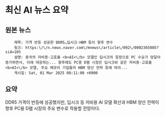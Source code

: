 # 최신 AI 뉴스 요약

## 원본 뉴스
		제목: 가격 반등 성공한 DDR5…딥시크·HBM 등이 향후 변수
		링크: https:\/\/n.news.naver.com\/mnews\/article\/092\/0002365085?sid=105
		설명: 중국의 저비용·고효율 <b>AI<\/b> 모델인 딥시크의 등장으로 PC 수요가 덩달아 증가하면서, 이에 대응하는... 향후에도 PC용 D램 시장은 딥시크와 같은 저비용·고효율 <b>AI<\/b> 모델, 주요 메모리 기업들의 HBM 양산 전략 등에 따라... 
		게시일: Sat, 01 Mar 2025 08:11:00 +0900


## 요약
DDR5 가격이 반등에 성공했지만, 딥시크 등 저비용 AI 모델 확산과 HBM 양산 전략이 향후 PC용 D램 시장의 주요 변수로 작용할 전망이다.
